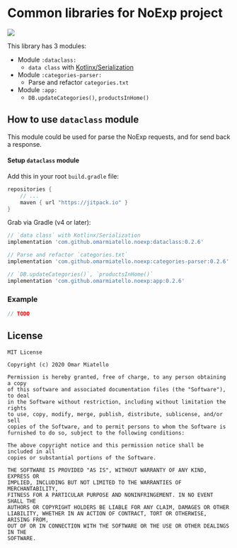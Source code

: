 # Common libraries for NoExp project

[![](https://jitpack.io/v/omarmiatello/noexp.svg)](https://jitpack.io/#omarmiatello/noexp)

This library has 3 modules:
- Module `:dataclass:`
  - `data class` with [Kotlinx/Serialization](https://github.com/Kotlin/kotlinx.serialization)
- Module `:categories-parser:`
  - Parse and refactor `categories.txt`
- Module `:app:`
  - `DB.updateCategories()`, `productsInHome()`


## How to use `dataclass` module

This module could be used for parse the NoExp requests, and for send back a response.

#### Setup `dataclass` module

Add this in your root `build.gradle` file:
```gradle
repositories {
    // ...
    maven { url "https://jitpack.io" }
}
```

Grab via Gradle (v4 or later):
```groovy
// `data class` with Kotlinx/Serialization
implementation 'com.github.omarmiatello.noexp:dataclass:0.2.6'

// Parse and refactor `categories.txt`
implementation 'com.github.omarmiatello.noexp:categories-parser:0.2.6'

// `DB.updateCategories()`, `productsInHome()`
implementation 'com.github.omarmiatello.noexp:app:0.2.6'
```

### Example

```kotlin
// TODO
```

## License

    MIT License
    
    Copyright (c) 2020 Omar Miatello
    
    Permission is hereby granted, free of charge, to any person obtaining a copy
    of this software and associated documentation files (the "Software"), to deal
    in the Software without restriction, including without limitation the rights
    to use, copy, modify, merge, publish, distribute, sublicense, and/or sell
    copies of the Software, and to permit persons to whom the Software is
    furnished to do so, subject to the following conditions:
    
    The above copyright notice and this permission notice shall be included in all
    copies or substantial portions of the Software.
    
    THE SOFTWARE IS PROVIDED "AS IS", WITHOUT WARRANTY OF ANY KIND, EXPRESS OR
    IMPLIED, INCLUDING BUT NOT LIMITED TO THE WARRANTIES OF MERCHANTABILITY,
    FITNESS FOR A PARTICULAR PURPOSE AND NONINFRINGEMENT. IN NO EVENT SHALL THE
    AUTHORS OR COPYRIGHT HOLDERS BE LIABLE FOR ANY CLAIM, DAMAGES OR OTHER
    LIABILITY, WHETHER IN AN ACTION OF CONTRACT, TORT OR OTHERWISE, ARISING FROM,
    OUT OF OR IN CONNECTION WITH THE SOFTWARE OR THE USE OR OTHER DEALINGS IN THE
    SOFTWARE.